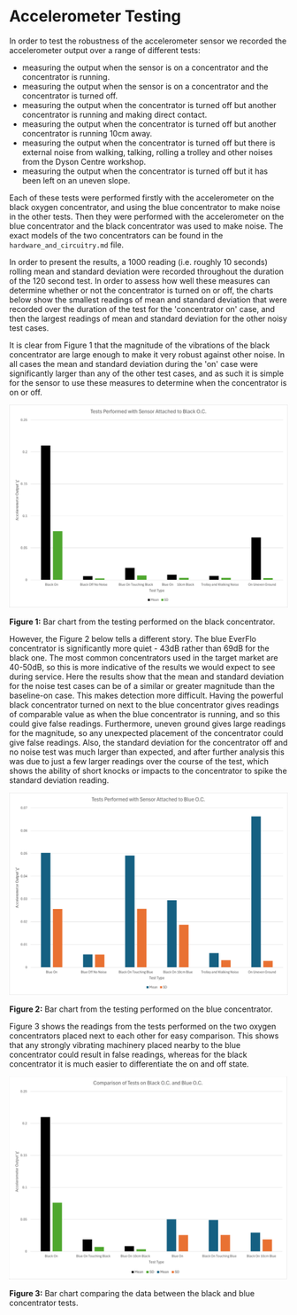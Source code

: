 # Accelerometer Testing

In order to test the robustness of the accelerometer sensor we recorded the accelerometer output over a range of different tests:
- measuring the output when the sensor is on a concentrator and the concentrator is running.
- measuring the output when the sensor is on a concentrator and the concentrator is turned off.
- measuring the output when the concentrator is turned off but another concentrator is running and making direct contact.
- measuring the output when the concentrator is turned off but another concentrator is running 10cm away.
- measuring the output when the concentrator is turned off but there is external noise from walking, talking, rolling a trolley and other noises from the Dyson Centre workshop.
- measuring the output when the concentrator is turned off but it has been left on an uneven slope.

Each of these tests were performed firstly with the accelerometer on the black oxygen concentrator, and using the blue concentrator to make noise in the other tests. Then they were performed with the accelerometer on the blue concentrator and the black concentrator was used to make noise. The exact models of the two concentrators can be found in the `hardware_and_circuitry.md` file.

In order to present the results, a 1000 reading (i.e. roughly 10 seconds) rolling mean and standard deviation were recorded throughout the duration of the 120 second test. In order to assess how well these measures can determine whether or not the concentrator is turned on or off, the charts below show the smallest readings of mean and standard deviation that were recorded over the duration of the test for the 'concentrator on' case, and then the largest readings of mean and standard deviation for the other noisy test cases.

It is clear from Figure 1 that the magnitude of the vibrations of the black concentrator are large enough to make it very robust against other noise. In all cases the mean and standard deviation during the 'on' case were significantly larger than any of the other test cases, and as such it is simple for the sensor to use these measures to determine when the concentrator is on or off.

<img src="assets/Black_tests.png" alt="bar chart of black oc tests" width="800"/>

**Figure 1:** Bar chart from the testing performed on the black concentrator.

However, the Figure 2 below tells a different story. The blue EverFlo concentrator is significantly more quiet - 43dB rather than 69dB for the black one. The most common concentrators used in the target market are 40-50dB, so this is more indicative of the results we would expect to see during service. Here the results show that the mean and standard deviation for the noise test cases can be of a similar or greater magnitude than the baseline-on case. This makes detection more difficult. Having the powerful black concentrator turned on next to the blue concentrator gives readings of comparable value as when the blue concentrator is running, and so this could give false readings. Furthermore, uneven ground gives large readings for the magnitude, so any unexpected placement of the concentrator could give false readings. Also, the standard deviation for the concentrator off and no noise test was much larger than expected, and after further analysis this was due to just a few larger readings over the course of the test, which shows the ability of short knocks or impacts to the concentrator to spike the standard deviation reading.

<img src="assets/Blue_tests.png" alt="bar chart of blue oc tests" width="800"/>

**Figure 2:** Bar chart from the testing performed on the blue concentrator.  

Figure 3 shows the readings from the tests performed on the two oxygen concentrators placed next to each other for easy comparison. This shows that any strongly vibrating machinery placed nearby to the blue concentrator could result in false readings, whereas for the black concentrator it is much easier to differentiate the on and off state.

<img src="assets/Blue_and_black_comparison.png" alt="comparison of blue and black tests" width="800"/>

**Figure 3:** Bar chart comparing the data between the black and blue concentrator tests.